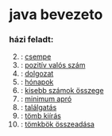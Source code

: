# java bevezeto
### házi feladt:
2. : [csempe](/src/hu/petrik/java_bevezeto/feladat_02.java)
3. : [pozitív valós szám](/src/hu/petrik/java_bevezeto/feladat_03.java)
6. : [dolgozat](/src/hu/petrik/java_bevezeto/feladat_06.java)
7. : [hónapok](/src/hu/petrik/java_bevezeto/feladat_07.java)
11. : [kisebb számok összege](/src/hu/petrik/java_bevezeto/feladat_11.java)
12. : [minimum apró](/src/hu/petrik/java_bevezeto/feladat_12.java)
13. : [találgatás](/src/hu/petrik/java_bevezeto/feladat_13.java)
16. : [tömb kiírás](/src/hu/petrik/java_bevezeto/feladat_16.java)
17. : [tömkbök összeadása](/src/hu/petrik/java_bevezeto/feladat_17.java)
